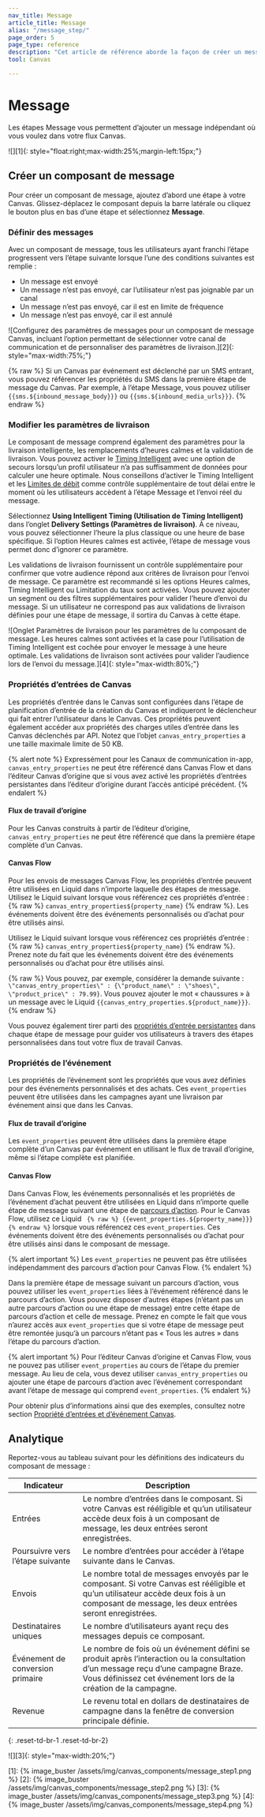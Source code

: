 ```yaml
---
nav_title: Message 
article_title: Message 
alias: "/message_step/"
page_order: 5
page_type: reference
description: "Cet article de référence aborde la façon de créer un message indépendant à l’aide de l’étape de communication de Canvas."
tool: Canvas

---
```


# Message 

Les étapes Message vous permettent d’ajouter un message indépendant où vous voulez dans votre flux Canvas.

![][1]{: style="float:right;max-width:25%;margin-left:15px;"}

## Créer un composant de message

Pour créer un composant de message, ajoutez d’abord une étape à votre Canvas. Glissez-déplacez le composant depuis la barre latérale ou cliquez le bouton plus <i class="fas fa-plus-circle"></i> en bas d’une étape et sélectionnez **Message**. 

### Définir des messages

Avec un composant de message, tous les utilisateurs ayant franchi l’étape progressent vers l’étape suivante lorsque l’une des conditions suivantes est remplie :
- Un message est envoyé
- Un message n’est pas envoyé, car l’utilisateur n’est pas joignable par un canal
- Un message n’est pas envoyé, car il est en limite de fréquence
- Un message n’est pas envoyé, car il est annulé

![Configurez des paramètres de messages pour un composant de message Canvas, incluant l’option permettant de sélectionner votre canal de communication et de personnaliser des paramètres de livraison.][2]{: style="max-width:75%;"}

{% raw %}
Si un Canvas par événement est déclenché par un SMS entrant, vous pouvez référencer les propriétés du SMS dans la première étape de message du Canvas. Par exemple, à l’étape Message, vous pouvez utiliser `{{sms.${inbound_message_body}}}` ou `{{sms.${inbound_media_urls}}}`.
{% endraw %}

### Modifier les paramètres de livraison

Le composant de message comprend également des paramètres pour la livraison intelligente, les remplacements d’heures calmes et la validation de livraison. Vous pouvez activer le [Timing Intelligent]({{site.baseurl}}/user_guide/intelligence/intelligent_timing/) avec une option de secours lorsqu’un profil utilisateur n’a pas suffisamment de données pour calculer une heure optimale. Nous conseillons d’activer le Timing Intelligent et les [Limites de débit]({{site.baseurl}}/user_guide/engagement_tools/campaigns/building_campaigns/rate-limiting/#rate-limiting-and-frequency-capping/) comme contrôle supplémentaire de tout délai entre le moment où les utilisateurs accèdent à l’étape Message et l’envoi réel du message.

Sélectionnez **Using Intelligent Timing (Utilisation de Timing Intelligent)** dans l’onglet **Delivery Settings (Paramètres de livraison)**. À ce niveau, vous pouvez sélectionner l’heure la plus classique ou une heure de base spécifique. Si l’option Heures calmes est activée, l’étape de message vous permet donc d’ignorer ce paramètre.

Les validations de livraison fournissent un contrôle supplémentaire pour confirmer que votre audience répond aux critères de livraison pour l’envoi de message. Ce paramètre est recommandé si les options Heures calmes, Timing Intelligent ou Limitation du taux sont activées. Vous pouvez ajouter un segment ou des filtres supplémentaires pour valider l’heure d’envoi du message. Si un utilisateur ne correspond pas aux validations de livraison définies pour une étape de message, il sortira du Canvas à cette étape.

![Onglet Paramètres de livraison pour les paramètres de lu composant de message. Les heures calmes sont activées et la case pour l’utilisation de Timing Intelligent est cochée pour envoyer le message à une heure optimale. Les validations de livraison sont activées pour valider l’audience lors de l’envoi du message.][4]{: style="max-width:80%;"}

### Propriétés d’entrées de Canvas

Les propriétés d’entrée dans le Canvas sont configurées dans l’étape de planification d’entrée de la création du Canvas et indiqueront le déclencheur qui fait entrer l’utilisateur dans le Canvas. Ces propriétés peuvent également accéder aux propriétés des charges utiles d’entrée dans les Canvas déclenchés par API. Notez que l’objet `canvas_entry_properties` a une taille maximale limite de 50 KB. 

{% alert note %}
Expressément pour les Canaux de communication in-app, `canvas_entry_properties` ne peut être référencé dans Canvas Flow et dans l’éditeur Canvas d’origine que si vous avez activé les propriétés d’entrées persistantes dans l’éditeur d’origine durant l’accès anticipé précédent.
{% endalert %}

#### Flux de travail d’origine

Pour les Canvas construits à partir de l’éditeur d’origine, `canvas_entry_properties` ne peut être référencé que dans la première étape complète d’un Canvas.

#### Canvas Flow

Pour les envois de messages Canvas Flow, les propriétés d’entrée peuvent être utilisées en Liquid dans n’importe laquelle des étapes de message. Utilisez le Liquid suivant lorsque vous référencez ces propriétés d’entrée : {% raw %} ``canvas_entry_properties${property_name}`` {% endraw %}. Les événements doivent être des événements personnalisés ou d’achat pour être utilisés ainsi.

Utilisez le Liquid suivant lorsque vous référencez ces propriétés d’entrée : {% raw %} ``canvas_entry_properties${property_name}`` {% endraw %}. Prenez note du fait que les événements doivent être des événements personnalisés ou d’achat pour être utilisés ainsi.

{% raw %}
Vous pouvez, par exemple, considérer la demande suivante : `\"canvas_entry_properties\" : {\"product_name\" : \"shoes\", \"product_price\" : 79.99}`. Vous pouvez ajouter le mot « chaussures » à un message avec le Liquid `{{canvas_entry_properties.${product_name}}}`.
{% endraw %}

Vous pouvez également tirer parti des [propriétés d’entrée persistantes]({{site.baseurl}}/user_guide/engagement_tools/canvas/create_a_canvas/canvas_persistent_entry_properties/) dans chaque étape de message pour guider vos utilisateurs à travers des étapes personnalisées dans tout votre flux de travail Canvas.

### Propriétés de l’événement

Les propriétés de l’événement sont les propriétés que vous avez définies pour des événements personnalisés et des achats. Ces `event_properties` peuvent être utilisées dans les campagnes ayant une livraison par événement ainsi que dans les Canvas. 

#### Flux de travail d’origine

Les `event_properties` peuvent être utilisées dans la première étape complète d’un Canvas par événement en utilisant le flux de travail d’origine, même si l’étape complète est planifiée. 

#### Canvas Flow

Dans Canvas Flow, les événements personnalisés et les propriétés de l’événement d’achat peuvent être utilisées en Liquid dans n’importe quelle étape de message suivant une étape de [parcours d’action]({{site.baseurl}}/user_guide/engagement_tools/canvas/canvas_components/action_paths/). Pour le Canvas Flow, utilisez ce Liquid `` {% raw %} {{event_properties.${property_name}}} {% endraw %}`` lorsque vous référencez ces `event_properties`. Ces événements doivent être des événements personnalisés ou d’achat pour être utilisés ainsi dans le composant de message.

{% alert important %}
Les `event_properties` ne peuvent pas être utilisées indépendamment des parcours d’action pour Canvas Flow.
{% endalert %}

Dans la première étape de message suivant un parcours d’action, vous pouvez utiliser les `event_properties` liées à l’événement référencé dans le parcours d’action. Vous pouvez disposer d’autres étapes (n’étant pas un autre parcours d’action ou une étape de message) entre cette étape de parcours d’action et celle de message. Prenez en compte le fait que vous n’aurez accès aux `event_properties` que si votre étape de message peut être remontée jusqu’à un parcours n’étant pas « Tous les autres » dans l’étape du parcours d’action.

{% alert important %}
Pour l’éditeur Canvas d’origine et Canvas Flow, vous ne pouvez pas utiliser `event_properties` au cours de l’étape du premier message. Au lieu de cela, vous devez utiliser `canvas_entry_properties` ou ajouter une étape de parcours d’action avec l’événement correspondant avant l’étape de message qui comprend `event_properties`.
{% endalert %}

Pour obtenir plus d’informations ainsi que des exemples, consultez notre section [Propriété d’entrées et d’événement Canvas]({{site.baseurl}}/user_guide/engagement_tools/canvas/create_a_canvas/canvas_entry_properties_event_properties/).

## Analytique

Reportez-vous au tableau suivant pour les définitions des indicateurs du composant de message : 

| Indicateur | Description |
| --- | --- |
| Entrées | Le nombre d’entrées dans le composant. Si votre Canvas est rééligible et qu’un utilisateur accède deux fois à un composant de message, les deux entrées seront enregistrées. |
| Poursuivre vers l’étape suivante | Le nombre d’entrées pour accéder à l’étape suivante dans le Canvas. |
| Envois | Le nombre total de messages envoyés par le composant. Si votre Canvas est rééligible et qu’un utilisateur accède deux fois à un composant de message, les deux entrées seront enregistrées. |
| Destinataires uniques | Le nombre d’utilisateurs ayant reçu des messages depuis ce composant. |
| Événement de conversion primaire | Le nombre de fois où un événement défini se produit après l’interaction ou la consultation d’un message reçu d’une campagne Braze. Vous définissez cet événement lors de la création de la campagne. |
| Revenue | Le revenu total en dollars de destinataires de campagne dans la fenêtre de conversion principale définie. |
{: .reset-td-br-1 .reset-td-br-2}

![][3]{: style="max-width:20%;"}


[1]: {% image_buster /assets/img/canvas_components/message_step1.png %}
[2]: {% image_buster /assets/img/canvas_components/message_step2.png %}
[3]: {% image_buster /assets/img/canvas_components/message_step3.png %}
[4]: {% image_buster /assets/img/canvas_components/message_step4.png %}
